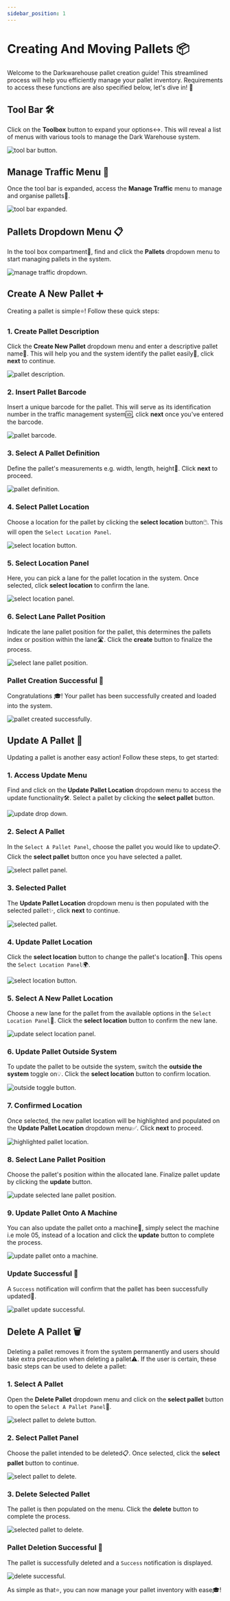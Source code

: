 ```yaml
---
sidebar_position: 1
---
```


# Creating And Moving Pallets 📦

Welcome to the Darkwarehouse pallet creation guide! This streamlined process will help you efficiently manage your pallet inventory. Requirements to access these functions are also specified below, let's dive in! 🚀

## Tool Bar 🛠️

Click on the **Toolbox** button to expand your options:left_right_arrow:. This will reveal a list of menus with various tools to manage the Dark Warehouse system.

![tool bar button](../01-Moving-Pallets/assets/create-assets/tool-bar-button.png "tool bar button").

## Manage Traffic Menu 🚦

Once the tool bar is expanded, access the **Manage Traffic** menu to manage and organise pallets:open_file_folder:.

![tool bar expanded](../01-Moving-Pallets/assets/create-assets/tool-bar-expanded.png "tool bar expanded").

## Pallets Dropdown Menu 📋

In the tool box compartment:nut_and_bolt:, find and click the **Pallets** dropdown menu to start managing pallets in the system.

![manage traffic dropdown](../01-Moving-Pallets/assets/create-assets/manage-traffic-dropdown.png "manage traffic dropdown").

## Create A New Pallet ➕

Creating a pallet is simple:star:! Follow these quick steps:

### 1. Create Pallet Description

Click the **Create New Pallet** dropdown menu and enter a descriptive pallet name:name_badge:. This will help you and the system identify the pallet easily:mag_right:, click **next** to continue.

![pallet description](../01-Moving-Pallets/assets/create-assets/pallet-description.png "pallet description").

### 2. Insert Pallet Barcode

Insert a unique barcode for the pallet. This will serve as its identification number in the traffic management system:id:, click **next** once you've entered the barcode.

![pallet barcode](../01-Moving-Pallets/assets/create-assets/pallet-barcode.png "pallet barcode").

### 3. Select A Pallet Definition

Define the pallet's measurements e.g. width, length, height:triangular_ruler:. Click **next** to proceed.

![pallet definition](../01-Moving-Pallets/assets/create-assets/pallet-definition.png "pallet definition").

### 4. Select Pallet Location

Choose a location for the pallet by clicking the **select location** button:computer_mouse:. This will open the `Select Location Panel`.

![select location button](../01-Moving-Pallets/assets/create-assets/select-location-button.png "select location button").

### 5. Select Location Panel

Here, you can pick a lane for the pallet location in the system. Once selected, click **select location** to confirm the lane.

![select location panel](../01-Moving-Pallets/assets/create-assets/selected-location-panel.png "select location panel").

### 6. Select Lane Pallet Position

Indicate the lane pallet position for the pallet, this determines the pallets index or position within the lane🛣️. Click the **create** button to finalize the process.

![select lane pallet position](../01-Moving-Pallets/assets/create-assets/select-lane-pallet-position.png "select lane pallet position").

### Pallet Creation Successful 🎉

Congratulations :mortar_board:! Your pallet has been successfully created and loaded into the system.

![pallet created successfully](../01-Moving-Pallets/assets/create-assets/pallet-created-successfully.png "pallet created successfully").

## Update A Pallet 🔄

Updating a pallet is another easy action! Follow these steps, to get started:

### 1. Access Update Menu

Find and click on the **Update Pallet Location** dropdown menu to access the update functionality🛠️. Select a pallet by clicking the **select pallet** button.

![update drop down](../01-Moving-Pallets/assets/update-assets/update-dropdown.png "update drop down").

### 2. Select A Pallet

In the `Select A Pallet Panel`, choose the pallet you would like to update📋. Click the **select pallet** button once you have selected a pallet.

![select pallet panel](../01-Moving-Pallets/assets/update-assets/select-pallet-panel.png "select pallet panel").

### 3. Selected Pallet

The **Update Pallet Location** dropdown menu is then populated with the selected pallet:sparkles:, click **next** to continue.

![selected pallet](../01-Moving-Pallets/assets/update-assets/selected-pallet.png "selected pallet").

### 4. Update Pallet Location

Click the **select location** button to change the pallet's location:pushpin:. This opens the `Select Location Panel`🌍.

![select location button](../01-Moving-Pallets/assets/update-assets/select-location-button.png "select location button").

### 5. Select A New Pallet Location

Choose a new lane for the pallet from the available options in the `Select Location Panel`📍. Click the **select location** button to confirm the new lane.

![update select location panel](../01-Moving-Pallets/assets/update-assets/selected-location.png "update select location panel").

### 6. Update Pallet Outside System

To update the pallet to be outside the system, switch the **outside the system** toggle on:bulb:. Click the **select location** button to confirm location.

![outside toggle button](../01-Moving-Pallets/assets/update-assets/toggle-pallet-outside-the-system.png "outside toggle button").

### 7. Confirmed Location

Once selected, the new pallet location will be highlighted and populated on the **Update Pallet Location** dropdown menu✅. Click **next** to proceed.

![highlighted pallet location](../01-Moving-Pallets/assets/update-assets/selected-location.png "highlighted pallet location").

### 8. Select Lane Pallet Position

Choose the pallet's position within the allocated lane. Finalize pallet update by clicking the **update** button.

![update selected lane pallet position](../01-Moving-Pallets/assets/update-assets/select-lane-pallet-position.png "update selected lane pallet position").

### 9. Update Pallet Onto A Machine

You can also update the pallet onto a machine:station:, simply select the machine i.e mole 05, instead of a location and click the **update** button to complete the process.

![update pallet onto a machine](../01-Moving-Pallets/assets/update-assets/selected-machine-pallet-update.png "update pallet onto a machine").

### Update Successful 🎉

A `Success` notification will confirm that the pallet has been successfully updated:bell:.

![pallet update successful](../01-Moving-Pallets/assets/update-assets/succesful-pallet-update.png "pallet update successful").

## Delete A Pallet 🗑️

Deleting a pallet removes it from the system permanently and users should take extra precaution when deleting a pallet:warning:. If the user is certain, these basic steps can be used to delete a pallet:

### 1. Select A Pallet

Open the **Delete Pallet** dropdown menu and click on the **select pallet** button to open the `Select A Pallet Panel`🎯.

![select pallet to delete button](../01-Moving-Pallets/assets/delete-assets/delete-pallet-dropdown.png "select pallet to delete button").

### 2. Select Pallet Panel

Choose the pallet intended to be deleted📋. Once selected, click the **select pallet** button to continue.

![select pallet to delete](../01-Moving-Pallets/assets/delete-assets/select-pallet-panel.png "select pallet to delete").

### 3. Delete Selected Pallet

The pallet is then populated on the menu. Click the **delete** button to complete the process.

![selected pallet to delete](../01-Moving-Pallets/assets/delete-assets/selected-pallet-delete.png "select palleted to delete").

### Pallet Deletion Successful 🎉

The pallet is successfully deleted and a `Success` notification is displayed.

![delete successful](../01-Moving-Pallets/assets/delete-assets/delete-successful.png "delete successful").


As simple as that:star:, you can now manage your pallet inventory with ease:mortar_board:!